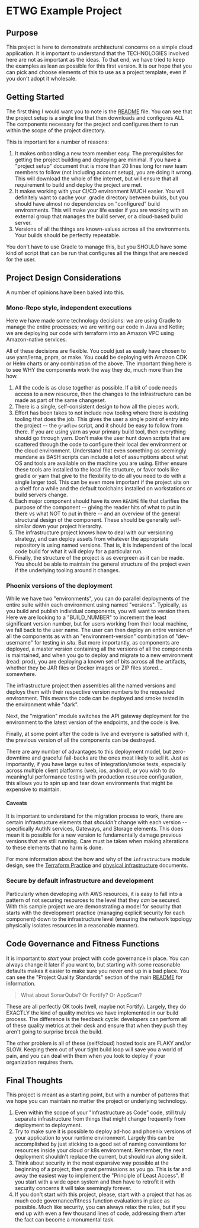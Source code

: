 ETWG Example Project
====================

Purpose
-------

This project is here to demonstrate architectural concerns on a simple cloud application. It is important to understand
that the TECHNOLOGIES involved here are not as important as the ideas. To that end, we have tried to keep the examples
as lean as possible for this first version. It is our hope that you can pick and choose elements of this to use as 
a project template, even if you don't adopt it wholesale.

Getting Started
---------------

The first thing I would want you to note is the [README](../README.md) file. You can see that the project setup
is a single line that then downloads and configures ALL The components necessary for the project and configures them
to run within the scope of the project directory.

This is important for a number of reasons:

 1. It makes onboarding a new team member easy. The prerequisites for getting the project building and deploying are
    minimal. If you have a "project setup" document that is more than 20 lines long for new team members to follow 
    (not including account setup), you are doing it wrong. This will download the whole of the internet, but will ensure 
    that all requirement to build and deploy the project are met.
 1. It makes working with your CI/CD environment MUCH easier. You will definitely want to cache your .gradle directory
    between builds, but you should have almost no dependencies on "configured" build environments. This will make your
    life easier if you are working with an external group that manages the build server, or a cloud-based build server.
 1. Versions of all the things are known-values across all the environments. Your builds should be perfectly repeatable.    
    
You don't have to use Gradle to manage this, but you SHOULD have some kind of script that can be run that configures
all the things that are needed for the user.

Project Design Considerations
-----------------------------

A number of opinions have been baked into this.

### Mono-Repo style, independent executions

Here we have made some technology decisions: we are using Gradle to manage the entire processes; we are writing our 
code in Java and Kotlin; we are deploying our code with terraform into an Amazon VPC using Amazon-native services.

All of these decisions are flexible. You could just as easily have chosen to use yarn/lerna, pnpm, or make. You could
be deploying with Amazon CDK or Helm charts or any combination of the above. The important thing here is to see WHY the
components work the way they do, much more than the how.

 1. All the code is as close together as possible. If a bit of code needs access to a new resource, then the changes
    to the infrastructure can be made as part of the same changeset.
 1. There is a single, self-consistent design to how all the pieces work.
 1. Effort has been takes to not include new  tooling where there is existing tooling that does the job. 
    This gives the user a single point of entry into the 
    project -- the ``gradlew`` script, and it should be easy to follow from there. If you are using yarn as your primary
    build tool, then everything should go through yarn. Don't make the user hunt down scripts that are scattered through
    the code to configure their local dev environment or the cloud environment. Understand that even something as 
    seemingly mundane as BASH scripts can include a lot of assumptions about what OS and tools are available on
    the machine you are using. Either ensure these tools are installed to the local file structure, or favor tools like
    gradle or yarn that give to the flexibility to do all you need to do with a single larger tool. This can be even 
    more important if the project sits on a shelf for a while and the default toolchains installed on workstations or
    build servers change.
 1. Each major component should have its own ``README`` file that clarifies the purpose of the component -- giving the
    reader hits of what to put in there vs what NOT to put in there -- and an overview of the general structural design
    of the component. These should be generally self-similar down your project hierarchy.
 1. The infrastructure project knows how to deal with our versioning strategy, and can deploy assets from whatever the
    appropriate repository is using named versions. That is, it is independent of the local code build for what it will
    deploy for a particular run.
 1. Finally, the structure of the project is as evergreen as it can be made. You should be able to maintain the general
    structure of the project even if the underlying tooling around it changes.
    

### Phoenix versions of the deployment

While we have two "environments", you can do parallel deployments of the entire suite within each environment using 
named "versions". Typically, as you build and publish individual components, you will want to version them. Here we 
are looking to a "BUILD_NUMBER" to increment the least significant version number, but for users working from their 
local machine, we fall back to the user name. The user can then deploy an entire version of all the components as with
an "environment-version" combination of "dev-username" for testing _in situ_. But more importantly, as components are
deployed, a master version containing all the versions of all the components is maintained, and when you go to deploy
and migrate to a new environment (read: prod), you are deploying a known set of bits across all the artifacts, whether
they be JAR files or Docker images or ZIP files stored... somewhere.

The infrastructure project then assembles all the named versions and deploys them with their respective version numbers
to the requested environment. This means the code can be deployed and smoke tested in the environment while "dark".

Next, the "migration" module switches the API gateway deployment for the environment
to the latest version of the endpoints, and the code is live.

Finally, at some point after the code is live and everyone is satisfied with it, the previous version of all the 
components can be destroyed.

There are any number of advantages to this deployment model, but zero-downtime and graceful fail-backs are the ones 
most likely to sell it. Just as importantly, if you have large suites of integration/smoke tests, especially across
multiple client platforms (web, ios, android), or you wish to do meaningful performance testing with production resource
configuration, this allows you to spin up and tear down environments that might be expensive to maintain.

#### Caveats

It is important to understand for the migration process to work, there are certain infrastructure elements that *shouldn't*
change with each version -- specifically AuthN services, Gateways, and Storage elements. This does mean it is possible 
for a new version to fundamentally damage previous versions that are still running. Care must be taken when making
alterations to these elements that no harm is done.


For more information about the how and why of the ``infrastructure`` module design, see the 
[Terraform Practice](./terraform-practice.md) and [physical infrastructure](./infrastructure-design.md) documents.

### Secure by default infrastructure and development

Particularly when developing with AWS resources, it is easy to fall into a pattern of not securing resources to the 
level that they *can* be secured. With this sample project we are demonstrating a model for security that starts with 
the development practice (managing explicit security for each component) down to the infrastructure level (ensuring 
the network topology physically isolates resources in a reasonable manner).


Code Governance and Fitness Functions
-------------------------------------

It is important to *start* your project with code governance in place. You can always change it later if you want to, 
but starting with some reasonable defaults makes it easier to make sure you never end up in a bad place. You can see
the "Project Quality Standards" section of the main [README](../README.md) for information.

 > What about SonarQube? Or Fortify? Or AppScan?

These are all perfectly OK tools (well, maybe not Fortify). Largely, they do EXACTLY the kind of quality metrics we have 
implemented in our build process. The difference is the feedback cycle: developers can perform all of these quality 
metrics at their desk and ensure that when they push they aren't going to surprise break the build.

The other problem is all of these (self/cloud) hosted tools are FLAKY and/or SLOW. Keeping them out of your tight build
loop will save you a world of pain, and you can deal with them when you look to deploy if your organization requires 
them. 


Final Thoughts
--------------

This project is meant as a starting point, but with a number of patterns that we hope you can maintain no matter the 
project or underlying technology.

 1. Even within the scope of your "Infrastructure as Code" code, still truly separate infrastructure from things that 
    might change frequently from deployment to deployment.
 1. Try to make sure it is possible to deploy ad-hoc and phoenix versions of your application to your runtime environment. 
    Largely this can be accomplished by just sticking to a good set of naming conventions for resources inside your 
    cloud or k8s environment. Remember, the next deployment shouldn't replace the current, but should run along side it.
 1. Think about security in the most expansive way possible at the beginning of a project, then grant permissions as you 
    go. This is far and away the easiest way to implement the "Principle of Least Access". If you start with a wide open
    system and then have to retrofit it with security concerns it will take seemingly forever.
 1. If you don't start with this project, please, start with a project that has as much code governance/fitness function
    evaluations in place as possible. Much like security, you can always relax the rules, but if you end up with even a
    few thousand lines of code, addressing them after the fact can become a monumental task.
    






